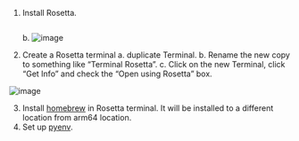 1. Install Rosetta.
   ```softwareupdate --install-rosetta
   ```
   b. ![image](https://user-images.githubusercontent.com/3076437/202298215-59ce13b8-9513-4f5f-bead-336e40390ad5.png)

2. Create a Rosetta terminal
    a. duplicate Terminal.
    b. Rename the new copy to something like “Terminal Rosetta”.
    c. Click on the new Terminal, click “Get Info” and check the “Open using Rosetta” box.

![image](https://user-images.githubusercontent.com/3076437/202299044-f24ffe13-dba4-47c0-bb99-fe1872e47d9e.png)

3. Install [homebrew](https://brew.sh/) in Rosetta terminal. It will be installed to a different location from arm64 location.
4. Set up [pyenv](https://github.com/pyenv/pyenv).
